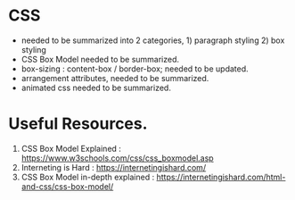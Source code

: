# CSS
- needed to be summarized into 2 categories, 1) paragraph styling 2) box styling 
- CSS Box Model needed to be summarized.
- box-sizing : content-box / border-box; needed to be updated.
- arrangement attributes, needed to be summarized.
- animated css needed to be summarized.

# Useful Resources.
1. CSS Box Model Explained : https://www.w3schools.com/css/css_boxmodel.asp
2. Interneting is Hard     : https://internetingishard.com/
3. CSS Box Model in-depth explained : https://internetingishard.com/html-and-css/css-box-model/

